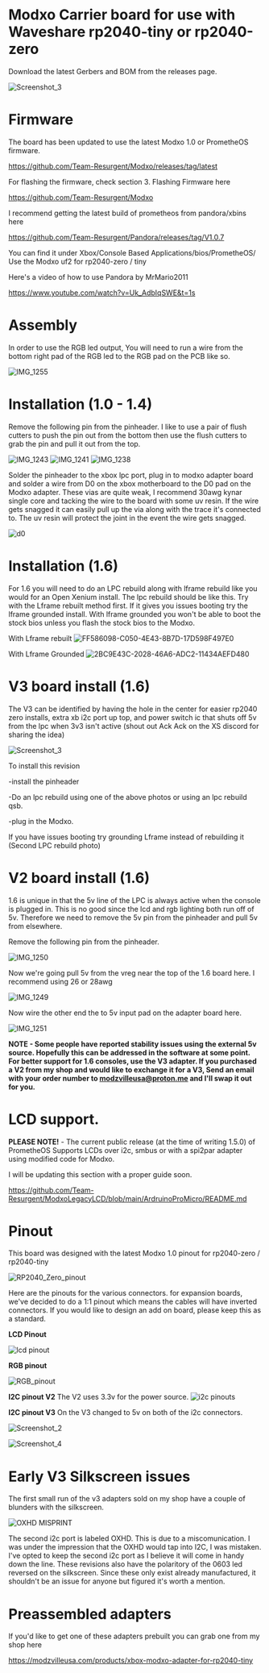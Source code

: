 <h1>Modxo Carrier board for use with Waveshare rp2040-tiny or rp2040-zero</h1>
Download the latest Gerbers and BOM from the releases page.

![Screenshot_3](https://github.com/user-attachments/assets/f6cd644e-5291-44d5-9a10-b467c80b790d)

<h1>Firmware</h1>

<p>The board has been updated to use the latest Modxo 1.0 or PrometheOS firmware.</p>

https://github.com/Team-Resurgent/Modxo/releases/tag/latest

<p>For flashing the firmware, check section 3. Flashing Firmware here</p>

https://github.com/Team-Resurgent/Modxo

<p>I recommend getting the latest build of prometheos from pandora/xbins here</p>

https://github.com/Team-Resurgent/Pandora/releases/tag/V1.0.7

<p>You can find it under Xbox/Console Based Applications/bios/PrometheOS/ Use the Modxo uf2 for rp2040-zero / tiny </p>

Here's a video of how to use Pandora by MrMario2011

https://www.youtube.com/watch?v=Uk_AdbIqSWE&t=1s

<h1>Assembly</h1>
In order to use the RGB led output, You will need to run a wire from the bottom right pad of the RGB led to the RGB pad on the PCB like so.

![IMG_1255](https://github.com/user-attachments/assets/61c7ff4a-5ed2-4fc8-bc32-996b869e4a24)


<h1>Installation (1.0 - 1.4)</h1>

<p>Remove the following pin from the pinheader. I like to use a pair of flush cutters to push the pin out from the bottom then use the flush cutters to grab the pin and pull it out from the top.</p>

![IMG_1243](https://github.com/user-attachments/assets/3ae1c83e-5911-4d70-b2ce-20e8d06d57e5)
![IMG_1241](https://github.com/user-attachments/assets/21c5bd0b-2db4-48c6-9749-0ba2b586394a)
![IMG_1238](https://github.com/user-attachments/assets/14ae1f93-e90f-450c-9cc7-c6db32ba11b2)

<p>Solder the pinheader to the xbox lpc port, plug in to modxo adapter board and solder a wire from D0 on the xbox motherboard to the D0 pad on the Modxo adapter. These vias are quite weak, I recommend 30awg kynar single core and tacking the wire to the board with some uv resin. If the wire gets snagged it can easily pull up the via along with the trace it's connected to. The uv resin will protect the joint in the event the wire gets snagged.</p>

![d0](https://github.com/user-attachments/assets/fd69e073-a91a-47c9-8a60-6056d05772e9)

<h1>Installation (1.6)</h1>

<p>For 1.6 you will need to do an LPC rebuild along with lframe rebuild like you would for an Open Xenium install. 
The lpc rebuild should be like this.
Try with the Lframe rebuilt method first. If it gives you issues booting try the lframe grounded install. 
With lframe grounded you won't be able to boot the stock bios unless you flash the stock bios to the Modxo.</p>

With Lframe rebuilt
![FF586098-C050-4E43-8B7D-17D598F497E0](https://github.com/user-attachments/assets/228ba1be-fea1-4963-a583-0f95e122f3d8)

With Lframe Grounded 
![2BC9E43C-2028-46A6-ADC2-11434AEFD480](https://github.com/user-attachments/assets/51e14cf8-0c9d-4583-9b30-3b4ebff9d4dd)

<h1>V3 board install (1.6)</h1>
<p></p>The V3 can be identified by having the hole in the center for easier rp2040 zero installs, extra xb i2c port up top, and power switch ic that shuts off 5v from the lpc when 3v3 isn't active (shout out Ack Ack on the XS discord for sharing the idea)</p>

![Screenshot_3](https://github.com/user-attachments/assets/9a9d6244-c199-426d-ae88-92d9a2aba52d)
<p>To install this revision</p>
<p>-install the pinheader</p>
<p>-Do an lpc rebuild using one of the above photos or using an lpc rebuild qsb.</p>
<p>-plug in the Modxo.</p>
<p>If you have issues booting try grounding Lframe instead of rebuilding it (Second LPC rebuild photo)</p>


<h1>V2 board install (1.6)</h1>

<p>1.6 is unique in that the 5v line of the LPC is always active when the console is plugged in. This is no good since the lcd and rgb lighting both run off of 5v. 
Therefore we need to remove the 5v pin from the pinheader and pull 5v from elsewhere.</p> 
<p>Remove the following pin from the pinheader.</p>

![IMG_1250](https://github.com/user-attachments/assets/b2802e55-673a-4d08-8d79-1a3d15fe610a)

Now we're going pull 5v from the vreg near the top of the 1.6 board here. I recommend using 26 or 28awg 

![IMG_1249](https://github.com/user-attachments/assets/45447013-5c01-4922-a1b1-32296a5e6a69)

Now wire the other end the to 5v input pad on the adapter board here. 

![IMG_1251](https://github.com/user-attachments/assets/e80fc9ff-ca87-4dbd-a544-610b6278208e)

**NOTE - Some people have reported  stability issues using the external 5v source. 
Hopefully this can be addressed in the software at some point. For better support for 1.6 consoles, use the V3 adapter.
If you purchased a V2 from my shop and would like to exchange it for a V3, Send an email with your order number to modzvilleusa@proton.me and I'll swap it out for you.**

<h1>LCD support.</h1> 

**PLEASE NOTE!** - The current public release (at the time of writing 1.5.0) of PrometheOS Supports LCDs over i2c, smbus or with a spi2par adapter using modified code for Modxo. 

<p>I will be updating this section with a proper guide soon.</p>

https://github.com/Team-Resurgent/ModxoLegacyLCD/blob/main/ArdruinoProMicro/README.md

<h1>Pinout</h1>

<p>This board was designed with the latest Modxo 1.0 pinout for rp2040-zero / rp2040-tiny</p>

![RP2040_Zero_pinout](https://github.com/user-attachments/assets/8bb324b5-3fb9-411d-94c5-e6c52e82c89f)

Here are the pinouts for the various connectors. 
for expansion boards, we've decided to do a 1:1 pinout which means the cables will have inverted connectors. 
If you would like to design an add on board, please keep this as a standard. 


**LCD Pinout**

![lcd pinout](https://github.com/user-attachments/assets/77d86c3c-afd5-4e27-962c-50bbee0bff0d)

**RGB pinout**

![RGB_pinout](https://github.com/user-attachments/assets/8cd43ad6-99b2-4169-82a5-e4a21057de6a)

**I2C pinout V2** 
The V2 uses 3.3v for the power source. 
![i2c pinouts](https://github.com/user-attachments/assets/8b594de7-c147-44b5-b538-1f9f15cf9374)

**I2C pinout V3**
On the V3 changed to 5v on both of the i2c connectors. 

![Screenshot_2](https://github.com/user-attachments/assets/4213d602-086b-42dc-844c-78ed21b4d74e)

![Screenshot_4](https://github.com/user-attachments/assets/c7db8b43-8653-4c1b-ad5f-078ddd10be3e)

<h1>Early V3 Silkscreen issues</h1>
<p>The first small run of the v3 adapters sold on my shop have a couple of blunders with the silkscreen. </p>

![OXHD MISPRINT](https://github.com/user-attachments/assets/d24528b4-1931-4675-a2f1-2c2f9b0d71e6)

The second i2c port is labeled OXHD. This is due to a miscomunication. I was under the impression that the OXHD would tap into I2C, I was mistaken. 
I've opted to keep the second i2c port as I believe it will come in handy down the line. 
These revisions also have the polaritory of the 0603 led reversed on the silkscreen. Since these only exist already manufactured, it shouldn't be an issue for anyone but figured it's worth a mention. 




<h1>Preassembled adapters</h1>

If you'd like to get one of these adapters prebuilt you can grab one from my shop here

https://modzvilleusa.com/products/xbox-modxo-adapter-for-rp2040-tiny















